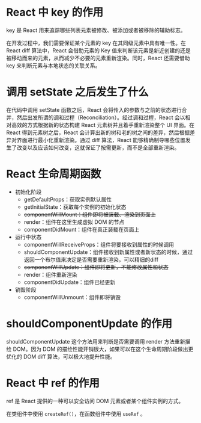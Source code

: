 # React 中 key 的作用

key 是 React 用来追踪哪些列表元素被修改、被添加或者被移除的辅助标志。

在开发过程中，我们需要保证某个元素的 key 在其同级元素中具有唯一性。在 React diff 算法中，React 会借助元素的 Key 值来判断该元素是新近创建的还是被移动而来的元素，从而减少不必要的元素重新渲染。同时，React 还需要借助 key 来判断元素与本地状态的关联关系。



# 调用 setState 之后发生了什么

在代码中调用 setState 函数之后，React 会将传入的参数与之前的状态进行合并，然后出发所谓的调和过程（Reconciliation）。经过调和过程，React 会以相对高效的方式根据新的状态构建 React 元素树并且着手重新渲染整个 UI 界面。在 React 得到元素树之后，React 会计算出新的树和老的树之间的差异，然后根据差异对界面进行最小化重新渲染。通过 diff 算法，React 能够精确制导哪些位置发生了改变以及应该如何改变，这就保证了按需更新，而不是全部重新渲染。



# React 生命周期函数

*   初始化阶段
    *   getDefaultProps：获取实例默认属性
    *   getInitialState：获取每个实例的初始化状态
    *   ~~componentWillMount：组件即将被装载、渲染到页面上~~
    *   render：组件在这里生成虚拟 DOM 的节点
    *   componentDidMount：组件在真正装载在页面上
*   运行中状态
    *   componentWillReceiveProps：组件将要接收到属性的时候调用
    *   shouldComponentUpdate：组件接收到新属性或者新状态的时候，通过返回一个布尔值来决定是否需要重新渲染，可以精细的diff
    *   ~~componentWillUpdate：组件即将更新，不能修改属性和状态~~
    *   render：组件重新渲染
    *   componentDidUpdate：组件已经更新
*   销毁阶段
    *   componentWillUnmount：组件即将销毁



# shouldComponentUpdate 的作用

shouldComponentUpdate 这个方法用来判断是否需要调用 render 方法重新描绘 DOM。因为 DOM 的描绘性能开销很大，如果可以在这个生命周期阶段做出更优化的 DOM diff 算法，可以极大地提升性能。



# React 中 ref 的作用

ref 是 React 提供的一种可以安全访问 DOM 元素或者某个组件实例的方式。

在类组件中使用 `createRef()`，在函数组件中使用 `useRef` 。





